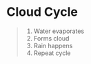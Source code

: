 # Cloud Cycle
 >1. Water evaporates   
 >2. Forms cloud    
 >3. Rain happens    
 >4. Repeat cycle    
